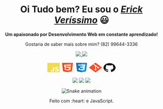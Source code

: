 <div>
  <h1 align="center">Oi Tudo bem? Eu sou o <a href="https://www.linkedin.com/in/erick-verissim0/"><i>Erick Veríssimo</i></a> 😃️</h1>
  <p align="center"> <b> Um apaixonado por Desenvolvimento Web em constante aprendizado! </b>
  <p align="center">Gostaria de saber mais sobre mim? (82) 99644-3336 </h2>
</div>

<div align="center">
  <a href="https://github.com/erick-verissim0">
    <img height="150em" src="https://github-readme-stats.vercel.app/api?username=Erick-Verissim0&count_private=true&include_all_commits=true&show_icons=true&theme=dracula&hide_border=false&show_owner=true"/>
    <img height="150em" src="https://github-readme-stats.vercel.app/api/top-langs/?username=duribeiro&theme=dracula&hide_border=false&&layout=compact"/>
  </a>
</div>

<div align="center" valign="top"><br>
  <img align="center" alt="Js" height="30" width="40" src="https://raw.githubusercontent.com/devicons/devicon/master/icons/javascript/javascript-plain.svg">
   <!--
      Typescript
         <img align="center" alt="Js" height="30" width="40" src="https://raw.githubusercontent.com/devicons/devicon/master/icons/typescript/typescript-                         plain.svg">
   -->
  <img align="center" alt="HTML" height="30" width="40" src="https://raw.githubusercontent.com/devicons/devicon/master/icons/html5/html5-original.svg">
  <img align="center" alt="CSS" height="30" width="40" src="https://raw.githubusercontent.com/devicons/devicon/master/icons/css3/css3-original.svg">
  <img align="center" alt="git" height="30" width="40" src="https://raw.githubusercontent.com/devicons/devicon/master/icons/git/git-original.svg">
  <img align="center" alt="github" height="30" width="40" src="https://raw.githubusercontent.com/devicons/devicon/master/icons/github/github-original.svg">
</div><br>

<div align="center">
  <a href="https://www.instagram.com/erick_verissim0/" target="_blank"><img src="https://img.shields.io/badge/-Instagram-%23E4405F?style=for-the-badge&logo=instagram&logoColor=white" target="_blank"></a>
  <a href="https://www.linkedin.com/in/erick-verissim0/" target="_blank"><img src="https://img.shields.io/badge/-LinkedIn-%230077B5?style=for-the-badge&logo=linkedin&logoColor=white" target="_blank"></a> 
  <a href="mailto:erickverissimo.dev@gmail.com"><img src="https://img.shields.io/badge/-Gmail-%23333?style=for-the-badge&logo=gmail&logoColor=white" target="_blank"></a>
</div>

<div align="center">
  
  ![Snake animation](https://github.com/danielbped/danielbped/blob/output/github-contribution-grid-snake.svg)
  
</div>

<div align="center">
  <p>Feito com :heart: e JavaScript.</p>
   
<!---
Erick-Verissim0/Erick-Verissim0 is a ✨ special ✨ repository because its `README.md` (this file) appears on your GitHub profile.
You can click the Preview link to take a look at your changes.
--->
